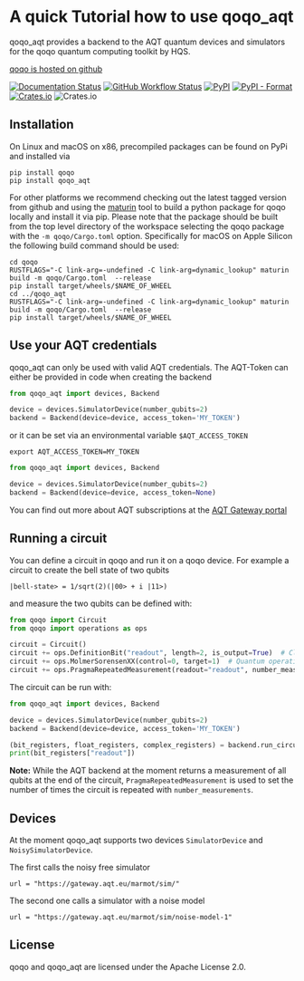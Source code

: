 # A quick Tutorial how to use qoqo_aqt

qoqo_aqt provides a backend to the AQT quantum devices and simulators for the qoqo quantum computing toolkit by HQS.

[qoqo is hosted on github](https://github.com/HQSquantumsimulations/qoqo)

[![Documentation Status](https://readthedocs.org/projects/qoqo/badge/?version=latest)](https://qoqo.readthedocs.io/en/latest/?badge=latest)
[![GitHub Workflow Status](https://github.com/HQSquantumsimulations/qoqo/workflows/ci_tests/badge.svg)](https://github.com/HQSquantumsimulations/qoqo/actions)
[![PyPI](https://img.shields.io/pypi/v/qoqo)](https://pypi.org/project/qoqo/)
[![PyPI - Format](https://img.shields.io/pypi/format/qoqo)](https://pypi.org/project/qoqo/)
[![Crates.io](https://img.shields.io/crates/v/roqoqo)](https://crates.io/crates/qoqo)
![Crates.io](https://img.shields.io/crates/l/qoqo)


## Installation

On Linux and macOS on x86, precompiled packages can be found on PyPi and installed via

```shell
pip install qoqo
pip install qoqo_aqt
```

For other platforms we recommend checking out the latest tagged version from github and using the [maturin](https://github.com/PyO3/maturin) tool to build a python package for qoqo locally and install it via pip.
Please note that the package should be built from the top level directory of the workspace selecting the qoqo package with the `-m qoqo/Cargo.toml` option.
Specifically for macOS on Apple Silicon the following build command should be used:

```shell
cd qoqo
RUSTFLAGS="-C link-arg=-undefined -C link-arg=dynamic_lookup" maturin build -m qoqo/Cargo.toml  --release
pip install target/wheels/$NAME_OF_WHEEL
cd ../qoqo_aqt
RUSTFLAGS="-C link-arg=-undefined -C link-arg=dynamic_lookup" maturin build -m qoqo/Cargo.toml  --release
pip install target/wheels/$NAME_OF_WHEEL
```

## Use your AQT credentials

qoqo_aqt can only be used with valid AQT credentials.
The AQT-Token can either be provided in code when creating the backend 
```python
from qoqo_aqt import devices, Backend

device = devices.SimulatorDevice(number_qubits=2)
backend = Backend(device=device, access_token='MY_TOKEN')

```

or it can be set via an environmental variable `$AQT_ACCESS_TOKEN`

```shell
export AQT_ACCESS_TOKEN=MY_TOKEN
```

```python
from qoqo_aqt import devices, Backend

device = devices.SimulatorDevice(number_qubits=2)
backend = Backend(device=device, access_token=None)
```

You can find out more about AQT subscriptions at the [AQT Gateway portal](https://gateway-portal.aqt.eu/)

## Running a circuit

You can define a circuit in qoqo and run it on a qoqo device.
For example a circuit to create the bell state of two qubits

```
|bell-state> = 1/sqrt(2)(|00> + i |11>)
```

and measure the two qubits can be defined with:

```python
from qoqo import Circuit
from qoqo import operations as ops

circuit = Circuit()
circuit += ops.DefinitionBit("readout", length=2, is_output=True)  # Classical register for readout
circuit += ops.MolmerSorensenXX(control=0, target=1)  # Quantum operations
circuit += ops.PragmaRepeatedMeasurement(readout="readout", number_measurements=100)  # Measuring qubits
```

The circuit can be run with:

```python
from qoqo_aqt import devices, Backend

device = devices.SimulatorDevice(number_qubits=2)
backend = Backend(device=device, access_token='MY_TOKEN')

(bit_registers, float_registers, complex_registers) = backend.run_circuit(circuit)
print(bit_registers["readout"])
```

**Note:** While the AQT backend at the moment returns a measurement of all qubits at the end of the circuit, `PragmaRepeatedMeasurement` is used to set the number of times the circuit is repeated with `number_measurements`.

## Devices

At the moment qoqo_aqt supports two devices `SimulatorDevice` and `NoisySimulatorDevice`.

The first calls the noisy free simulator

```
url = "https://gateway.aqt.eu/marmot/sim/"
```

The second one calls a simulator with a noise model

```
url = "https://gateway.aqt.eu/marmot/sim/noise-model-1"
```

## License
qoqo and qoqo_aqt are licensed under the Apache License 2.0.
